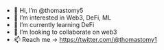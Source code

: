 - 👋 Hi, I’m @thomastomy5
- 👀 I’m interested in Web3, DeFi, ML
- 🌱 I’m currently learning DeFi
- 💞️ I’m looking to collaborate on web3
- 📫 Reach me -> https://twitter.com/@thomastomy1

<!---
thomastomy5/thomastomy5 is a ✨ special ✨ repository because its `README.md` (this file) appears on your GitHub profile.
You can click the Preview link to take a look at your changes.
--->
